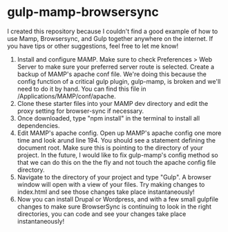 # gulp-mamp-browsersync

<p>I created this repository because I couldn't find a good example of how to use Mamp, Browsersync, and Gulp together anywhere on the internet. If you have tips or other suggestions, feel free to let me know!</p>

<ol>
  <li>Install and configure MAMP. Make sure to check Preferences > Web Server to make sure your preferred server route is selected.
Create a backup of MAMP's apache conf file. We're doing this because the config function of a critical gulp plugin, gulp-mamp, is broken and we'll need to do it by hand. You can find this file in /Applications/MAMP/conf/apache.</li>
  <li>Clone these starter files into your MAMP dev directory and edit the proxy setting for browser-sync if necessary.</li>
  <li>Once downloaded, type "npm install" in the terminal to install all dependencies.</li>
  <li>Edit MAMP's apache config. Open up MAMP's apache config one more time and look arund line 194. You should see a statement defining the document root. Make sure this is pointing to the directory of your project. In the future, I would like to fix gulp-mamp's config method so that we can do this on the the fly and not touch the apache config file directory.</li>
  <li>Navigate to the directory of your project and type "Gulp". A browser window will open with a view of your files. Try making changes to index.html and see those changes take place instantaneously!</li>
  <li>Now you can install Drupal or Wordpress, and with a few small gulpfile changes to make sure BrowserSync is continuing to look in the right directories, you can code and see your changes take place instantaneously!</li>
</ol>











